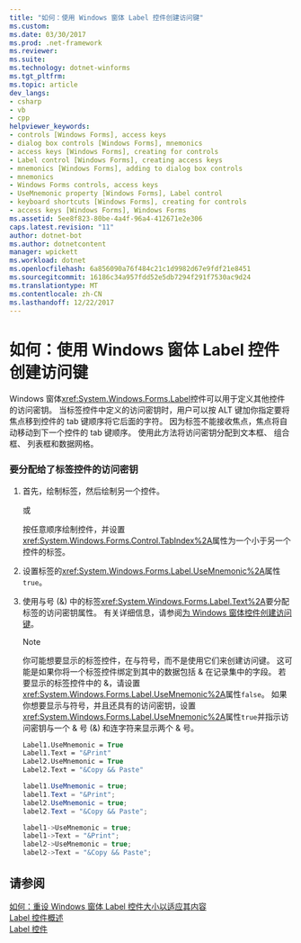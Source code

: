 ```yaml
---
title: "如何：使用 Windows 窗体 Label 控件创建访问键"
ms.custom: 
ms.date: 03/30/2017
ms.prod: .net-framework
ms.reviewer: 
ms.suite: 
ms.technology: dotnet-winforms
ms.tgt_pltfrm: 
ms.topic: article
dev_langs:
- csharp
- vb
- cpp
helpviewer_keywords:
- controls [Windows Forms], access keys
- dialog box controls [Windows Forms], mnemonics
- access keys [Windows Forms], creating for controls
- Label control [Windows Forms], creating access keys
- mnemonics [Windows Forms], adding to dialog box controls
- mnemonics
- Windows Forms controls, access keys
- UseMnemonic property [Windows Forms], Label control
- keyboard shortcuts [Windows Forms], creating for controls
- access keys [Windows Forms], Windows Forms
ms.assetid: 5ee8f823-80be-4a4f-96a4-412671e2e306
caps.latest.revision: "11"
author: dotnet-bot
ms.author: dotnetcontent
manager: wpickett
ms.workload: dotnet
ms.openlocfilehash: 6a856090a76f484c21c1d9982d67e9fdf21e8451
ms.sourcegitcommit: 16186c34a957fdd52e5db7294f291f7530ac9d24
ms.translationtype: MT
ms.contentlocale: zh-CN
ms.lasthandoff: 12/22/2017
---
```

# <a name="how-to-create-access-keys-with-windows-forms-label-controls"></a>如何：使用 Windows 窗体 Label 控件创建访问键
Windows 窗体<xref:System.Windows.Forms.Label>控件可以用于定义其他控件的访问密钥。 当标签控件中定义的访问密钥时，用户可以按 ALT 键加你指定要将焦点移到控件的 tab 键顺序将它后面的字符。 因为标签不能接收焦点，焦点将自动移动到下一个控件的 tab 键顺序。 使用此方法将访问密钥分配到文本框、 组合框、 列表框和数据网格。  
  
### <a name="to-assign-an-access-key-to-a-control-with-a-label"></a>要分配给了标签控件的访问密钥  
  
1.  首先，绘制标签，然后绘制另一个控件。  
  
     或  
  
     按任意顺序绘制控件，并设置<xref:System.Windows.Forms.Control.TabIndex%2A>属性为一个小于另一个控件的标签。  
  
2.  设置标签的<xref:System.Windows.Forms.Label.UseMnemonic%2A>属性`true`。  
  
3.  使用与号 (&) 中的标签<xref:System.Windows.Forms.Label.Text%2A>要分配标签的访问密钥属性。 有关详细信息，请参阅[为 Windows 窗体控件创建访问键](../../../../docs/framework/winforms/controls/how-to-create-access-keys-for-windows-forms-controls.md)。  
  
    > [!NOTE]
    >  你可能想要显示的标签控件，在与符号，而不是使用它们来创建访问键。 这可能是如果你将一个标签控件绑定到其中的数据包括 & 在记录集中的字段。 若要显示的标签控件中的 &，请设置<xref:System.Windows.Forms.Label.UseMnemonic%2A>属性`false`。 如果你想要显示与符号，并且还具有的访问密钥，设置<xref:System.Windows.Forms.Label.UseMnemonic%2A>属性`true`并指示访问密钥与一个 & 号 (&) 和连字符来显示两个 & 号。  
  
    ```vb  
    Label1.UseMnemonic = True  
    Label1.Text = "&Print"  
    Label2.UseMnemonic = True  
    Label2.Text = "&Copy && Paste"  
    ```  
  
    ```csharp  
    label1.UseMnemonic = true;  
    label1.Text = "&Print";  
    label2.UseMnemonic = true;  
    label2.Text = "&Copy && Paste";  
    ```  
  
    ```cpp  
    label1->UseMnemonic = true;  
    label1->Text = "&Print";  
    label2->UseMnemonic = true;  
    label2->Text = "&Copy && Paste";  
    ```  
  
## <a name="see-also"></a>请参阅  
 [如何：重设 Windows 窗体 Label 控件大小以适应其内容](../../../../docs/framework/winforms/controls/how-to-size-a-windows-forms-label-control-to-fit-its-contents.md)  
 [Label 控件概述](../../../../docs/framework/winforms/controls/label-control-overview-windows-forms.md)  
 [Label 控件](../../../../docs/framework/winforms/controls/label-control-windows-forms.md)
